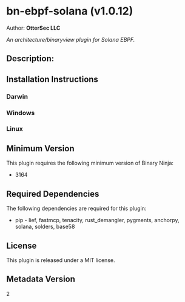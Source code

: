 # bn-ebpf-solana (v1.0.12)
Author: **OtterSec LLC**

_An architecture/binaryview plugin for Solana EBPF._

## Description:




## Installation Instructions

### Darwin



### Windows



### Linux



## Minimum Version

This plugin requires the following minimum version of Binary Ninja:

* 3164



## Required Dependencies

The following dependencies are required for this plugin:

 * pip - lief, fastmcp, tenacity, rust_demangler, pygments, anchorpy, solana, solders, base58


## License

This plugin is released under a MIT license.
## Metadata Version

2
